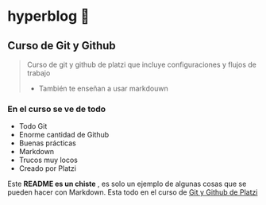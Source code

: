 # hyperblog 🙌

## Curso de Git y Github

> Curso de git y github de platzi que incluye configuraciones y flujos de trabajo
> - También te enseñan a usar markdouwn

### En el curso se ve de todo
* Todo Git
* Enorme cantidad de Github
* Buenas prácticas
* Markdown
* Trucos muy locos
* Creado por Platzi

Este  **README es un chiste** , es solo un ejemplo de algunas cosas que se pueden hacer con Markdown. Esta todo en el curso de [Git y Github de Platzi](http://platzi.com/cursos/git-github)

